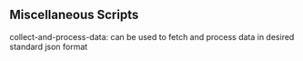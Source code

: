 ## Miscellaneous Scripts
collect-and-process-data: can be used to fetch and process data in desired standard json format 